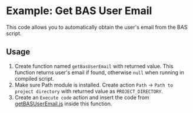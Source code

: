 # Example: Get BAS User Email
This code allows you to automatically obtain the user's email from the BAS script.

## Usage
1. Create function named `getBasUserEmail` with returned value. This function returns user's email if found, otherwise `null` when running in compiled script.
2. Make sure Path module is installed. Create action `Path` -> `Path to project directory` with returned value as `PROJECT_DIRECTORY`.
3. Create an `Execute code` action and insert the code from [getBASUserEmail.js](getBASUserEmail.js) inside this function.
